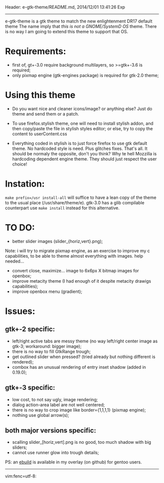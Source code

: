Header: e-gtk-theme/README.md, 2014/12/01 13:41:26 Exp

---

e-gtk-theme is a gtk theme to match the new enlightenment DR17 default theme
The name imply that *this is not a GNOME/SystemD OS* theme. There is no way
I am going to extend this theme to support that OS.

# Requirements:

* first of, gt+-3.0 require background multilayers, so >=gtk+-3.6 is required;
* only pixmap engine (gtk-engines package) is required for gtk-2.0 theme;

# Using this theme

* Do you want nice and cleaner icons/image? or anything else?
Just do theme and send them or a patch.

* To use firefox.stylish theme, one will need to install stylish addon, and
then copy/paste the file in stylish styles editor; or else, try to copy
the content to userContent.css
* Everything coded in stylish is to just force firefox to use gtk default
theme. No hardcoded style is need. Plus glitches fixes. That's all. It should
be normaly the opposite, don't you think? Why te hell Mozzilla is hardcoding
dependent engine theme. They should just respect the user choice!

# Instation:

`make prefix=/usr install-all` will suffice to have a lean copy of the theme to
the usual place (/usr/share/theme/e). gtk-3.0 has a glib compilable counterpart
use `make install` instead for this alternative.

# TO DO:

* better slider images (slider_{horiz,vert}.png);

Note: i will try to migrate pixmap engine, as an exercise to improve my c capabilities,
to be able to theme almost everything with images. help needed...

* convert close, maximize... image to 6x6px X bitmap images for openbox;
* improve metacity theme (I had enough of it despite metacity drawigs capabilities);
* improve openbox menu (gradient);

# Issues:

## gtk+-2 specific:

* left/right active tabs are messy theme (no way left/right center image
  as gtk-3; workaround: bigger image);
* there is no way to fill GtkRange trough;
* get outlined slider when pressed? (tried already but nothing different is rendered);
* combox has an unusual rendering of entry inset shadow (added in 0.19.0);

## gtk+-3 specific:

* low cost, to not say ugly, image rendering;
* dialog action-area label are not well centered;
* there is no way to crop image like border={1,1,1,1} (pixmap engine);
* nothing use global arrow(s);

## both major versions specific:

* scalling slider_[horiz,vert].png is no good, too much shadow with big sliders;
* cannot use runner glow into trough details;

PS: an [ebuild][1] is available in my overlay (on github) for gentoo users.

---

[1]: https://github.com/tokiclover/bar-overlay

vim:fenc=utf-8:
